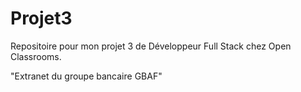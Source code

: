 # Projet3
Repositoire pour mon projet 3 de Développeur Full Stack chez Open Classrooms.

"Extranet du groupe bancaire GBAF"
